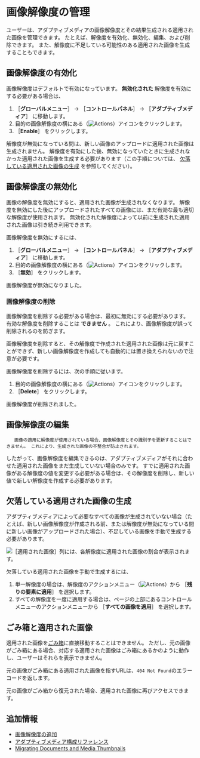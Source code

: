 # 画像解像度の管理

ユーザーは、アダプティブメディアの画像解像度とその結果生成される適用された画像を管理できます。 たとえば、解像度を有効化、無効化、編集、および削除できます。 また、解像度に不足している可能性のある適用された画像を生成することもできます。

<a name="画像解像度の有効化" />

## 画像解像度の有効化

画像解像度はデフォルトで有効になっています。 **無効化された** 解像度を有効にする必要がある場合は、

1. ［**グローバルメニュー**］ &rarr; ［**コントロールパネル**］ &rarr; ［**アダプティブメディア**］ に移動します。
1. 目的の画像解像度の横にある（![Actions](../../../../images/icon-actions.png)）アイコンをクリックします。
1. ［**Enable**］ をクリックします。

解像度が無効になっている間は、新しい画像のアップロードに適用された画像は生成されません。 解像度を有効にした後、無効になっていたときに生成されなかった適用された画像を生成する必要があります（この手順については、 [欠落している適用された画像の生成](#generating-missing-adapted-images) を参照してください）。

<a name="画像解像度の無効化" />

## 画像解像度の無効化

画像の解像度を無効にすると、適用された画像が生成されなくなります。 解像度を無効にした後にアップロードされたすべての画像には、まだ有効な最も適切な解像度が使用されます。 無効化された解像度によって以前に生成された適用された画像は引き続き利用できます。

画像解像度を無効にするには、

1. ［**グローバルメニュー**］ &rarr; ［**コントロールパネル**］ &rarr; ［**アダプティブメディア**］ に移動します。
1. 目的の画像解像度の横にある（![Actions](../../../../images/icon-actions.png)）アイコンをクリックします。
1. ［**無効**］ をクリックします。

画像解像度が無効になりました。

### 画像解像度の削除

画像解像度を削除する必要がある場合は、最初に無効にする必要があります。 有効な解像度を削除することは **できません** 。 これにより、画像解像度が誤って削除されるのを防ぎます。

画像解像度を削除すると、その解像度で作成された適用された画像は元に戻すことができず、新しい画像解像度を作成しても自動的には置き換えられないので注意が必要です。

画像解像度を削除するには、次の手順に従います。

1. 目的の画像解像度の横にある（![Actions](../../../../images/icon-actions.png)）アイコンをクリックします。
1. ［**Delete**］ をクリックします。

画像解像度が削除されました。

<a name="画像解像度の編集" />

## 画像解像度の編集

```tip::
   画像の適用に解像度が使用されている場合、画像解像度とその識別子を更新することはできません。 これにより、生成された画像の不整合が防止されます。
```

したがって、画像解像度を編集できるのは、アダプティブメディアがそれに合わせた適用された画像をまだ生成していない場合のみです。 すでに適用された画像がある解像度の値を変更する必要がある場合は、その解像度を削除し、新しい値で新しい解像度を作成する必要があります。

<a name="欠落している適用された画像の生成" />

## 欠落している適用された画像の生成

アダプティブメディアによって必要なすべての画像が生成されていない場合（たとえば、新しい画像解像度が作成される前、または解像度が無効になっている間に新しい画像がアップロードされた場合）、不足している画像を手動で生成する必要があります。

![［適用された画像］列には、各解像度に適用された画像の割合が表示されます。](./managing-image-resolutions/images/01.png)

欠落している適用された画像を手動で生成するには、

1. 単一解像度の場合は、解像度のアクションメニュー（![Actions](../../../../images/icon-actions.png)）から ［**残りの要素に適用**］ を選択します。
1. すべての解像度を一度に適用する場合は、ページの上部にあるコントロールメニューのアクションメニューから ［**すべての画像を適用**］ を選択します。

<a name="ごみ箱と適用された画像" />

## ごみ箱と適用された画像

適用された画像を[ごみ箱](../../../recycle-bin/recycle-bin-overview.md)に直接移動することはできません。 ただし、元の画像がごみ箱にある場合、対応する適用された画像はごみ箱にあるかのように動作し、ユーザーはそれらを表示できません。

元の画像がごみ箱にある適用された画像を指すURLは、`404 Not Found`のエラーコードを返します。

元の画像がごみ箱から復元された場合、適用された画像に再びアクセスできます。

<a name="追加情報" />

## 追加情報

* [画像解像度の追加](./adding-image-resolutions.md)
* [アダプティブメディア構成リファレンス](./adaptive-media-configuration-reference.md)
* [Migrating Documents and Media Thumbnails](./migrating-documents-and-media-thumbnails.md)
